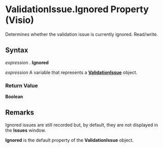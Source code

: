 
# ValidationIssue.Ignored Property (Visio)

Determines whether the validation issue is currently ignored. Read/write.


## Syntax

 _expression_ . **Ignored**

 _expression_ A variable that represents a **[ValidationIssue](b1e93738-48da-cf68-24ad-dd03f79ad152.md)** object.


### Return Value

 **Boolean**


## Remarks

Ignored issues are still recorded but, by default, they are not displayed in the  **Issues** window.

 **Ignored** is the default property of the **ValidationIssue** object.

